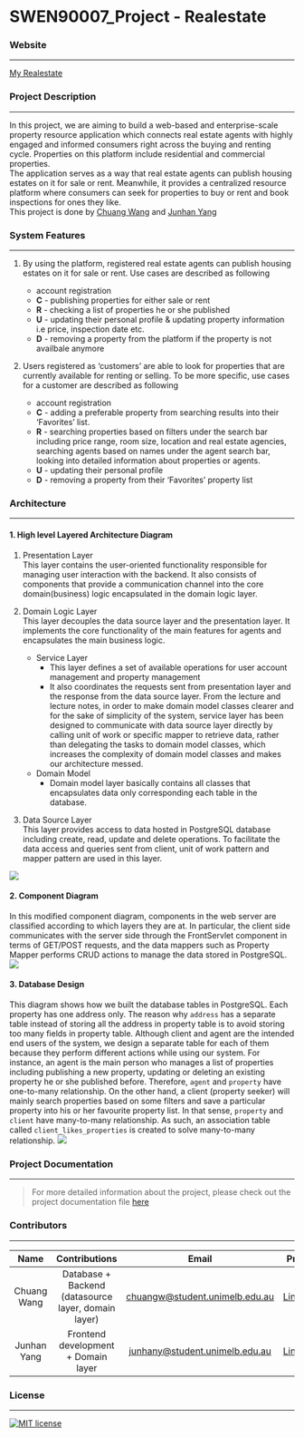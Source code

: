 # SWEN90007_Project - Realestate
### **Website**
---
[My Realestate](https://swen90007-2019-realestate.herokuapp.com/)

### **Project Description**
---
In this project, we are aiming to build a web-based and enterprise-scale property resource application which connects real estate agents with highly engaged and informed consumers right across the buying and renting cycle. Properties on this platform include residential and commercial properties. \
The application serves as a way that real estate agents can publish housing estates on it for sale or rent. Meanwhile, it provides a centralized resource platform where consumers can seek for properties to buy or rent and book inspections for ones they like.\
This project is done by [Chuang Wang](https://www.linkedin.com/in/chuangw/) and [Junhan Yang](https://www.linkedin.com/in/junhan-yang-269213190/)

### **System Features**
---
1. By using the platform, registered real estate agents can publish housing estates on it for sale or rent. Use cases are described as following
    - account registration
    - **C** - publishing properties for either sale or rent
    - **R** - checking a list of properties he or she published
    - **U** - updating their personal profile & updating property information i.e price, inspection date etc.
    - **D** - removing a property from the platform if the property is not availbale anymore

2. Users registered as ‘customers’ are able to look for properties that are currently available for renting or selling. To be more specific, use cases for a customer are described as following
    - account registration
    - **C** - adding a preferable property from searching results into their ‘Favorites’ list.
    - **R** - searching properties based on filters under the search bar including price range, room size, location and real estate agencies, searching agents based on names under the agent search bar, looking into detailed information about properties or agents.
    - **U** - updating their personal profile
    - **D** - removing a property from their ‘Favorites’ property list

### **Architecture**
---
#### 1. High level Layered Architecture Diagram

1. Presentation Layer\
This layer contains the user-oriented functionality responsible for managing user interaction with the backend. It also consists of components that provide a communication channel into the core domain(business) logic encapsulated in the domain logic layer.

2. Domain Logic Layer\
This layer decouples the data source layer and the presentation layer. It implements the core functionality of the main features for agents and encapsulates the main business logic.
    * Service Layer
        * This layer defines a set of available operations for user account management and property management
        * It also coordinates the requests sent from presentation layer and the response from the data source layer. From the lecture and lecture notes, in order to make domain model classes clearer and for the sake of simplicity of the system, service layer has been designed to communicate with data source layer directly by calling unit of work or specific mapper to retrieve data, rather than delegating the tasks to domain model classes, which increases the complexity of domain model classes and makes our architecture messed.
    * Domain Model
        * Domain model layer basically contains all classes that encapsulates data only corresponding each table in the database.
        
3. Data Source Layer\
This layer provides access to data hosted in PostgreSQL database including create, read, update and delete operations. To facilitate the data access and queries sent from client, unit of work pattern and mapper pattern are used in this layer.

![](https://github.com/chuangw46/SWEN90007_Project/blob/master/diagrams/SDA%20architechture%20diagram.png)

#### 2. Component Diagram 
In this modified component diagram, components in the web server are classified according to which layers they are at. In particular, the client side communicates with the server side through the FrontServlet component in terms of GET/POST requests, and the data mappers such as Property Mapper performs CRUD actions to manage the data stored in PostgreSQL.
![](https://github.com/chuangw46/SWEN90007_Project/blob/master/diagrams/SDA%20Component%20Diagram.png)

#### 3. Database Design
This diagram shows how we built the database tables in PostgreSQL. Each property has one address only. The reason why `address` has a separate table instead of storing all the address in property table is to avoid storing too many fields in property table. Although client and agent are the intended end users of the system, we design a separate table for each of them because they perform different actions while using our system. For instance, an agent is the main person who manages a list of properties including publishing a new property, updating or deleting an existing property he or she published before. Therefore, `agent` and `property` have one-to-many relationship. On the other hand, a client (property seeker) will mainly search properties based on some filters and save a particular property into his or her favourite property list. In that sense, `property` and `client` have many-to-many relationship. As such, an association table called `client_likes_properties` is created to solve many-to-many relationship.
![](https://github.com/chuangw46/SWEN90007_Project/blob/master/diagrams/database%20architecture%20.png)

### **Project Documentation**
---
> For more detailed information about the project, please check out the project documentation file [here](https://github.com/chuangw46/SWEN90007_Project/blob/master/SWEN90007_Project%20Documentation.pdf)


### **Contributors**
---

| **Name** | Contributions | **Email** | **Profile** |
|:-----------------:|:-------------:|:---------------:|:---------------:|
|  Chuang Wang |Database + Backend (datasource layer, domain layer)| chuangw@student.unimelb.edu.au| [LinkedIn](https://www.linkedin.com/in/chuangw/)|
| Junhan Yang | Frontend development + Domain layer | junhany@student.unimelb.edu.au | [LinkedIn](https://www.linkedin.com/in/junhan-yang-269213190/) |


### **License**
---
[![MIT license](https://img.shields.io/badge/License-MIT-blue.svg)](https://github.com/chuangw46/SWEN90007_Project/blob/master/LICENSE)




